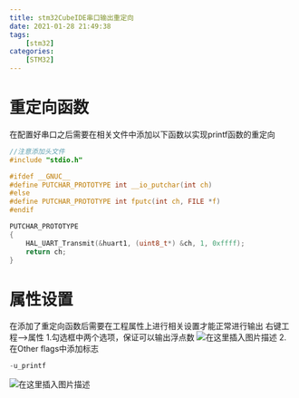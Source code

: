 ```yaml
---
title: stm32CubeIDE串口输出重定向
date: 2021-01-28 21:49:38
tags: 
    [stm32] 
categories: 
    [STM32]
---
```


# 重定向函数
在配置好串口之后需要在相关文件中添加以下函数以实现printf函数的重定向

```c
//注意添加头文件
#include "stdio.h"

#ifdef __GNUC__
#define PUTCHAR_PROTOTYPE int __io_putchar(int ch)
#else
#define PUTCHAR_PROTOTYPE int fputc(int ch, FILE *f)
#endif

PUTCHAR_PROTOTYPE
{
	HAL_UART_Transmit(&huart1, (uint8_t*) &ch, 1, 0xffff);
	return ch;
}
```


# 属性设置
在添加了重定向函数后需要在工程属性上进行相关设置才能正常进行输出
右键工程-->属性
1.勾选框中两个选项，保证可以输出浮点数
![在这里插入图片描述](https://img-blog.csdnimg.cn/20200826232630501.png?x-oss-process=image/watermark,type_ZmFuZ3poZW5naGVpdGk,shadow_10,text_aHR0cHM6Ly9ibG9nLmNzZG4ubmV0L3FxXzQ1MTcyMTU2,size_16,color_FFFFFF,t_70#pic_center)
2.
在Other flags中添加标志

```c
-u_printf
```

![在这里插入图片描述](https://img-blog.csdnimg.cn/20200826232753698.png?x-oss-process=image/watermark,type_ZmFuZ3poZW5naGVpdGk,shadow_10,text_aHR0cHM6Ly9ibG9nLmNzZG4ubmV0L3FxXzQ1MTcyMTU2,size_16,color_FFFFFF,t_70#pic_center)
